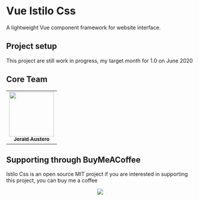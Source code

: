 # Vue Istilo Css

A lightweight Vue component framework for website interface.

## Project setup

This project are still work in progress, my target month for 1.0 on June 2020

## Core Team

<table>
    <tr>
        <td align="center">
            <a href="https://www.instagram.com/jaoaustero">
                <img height="120px"
                    width="120px"
                    src="https://avatars1.githubusercontent.com/u/15128024?s=460&u=4e7760ebc75d99f333001a253bc23def727eb512&v=4"
                    style="max-width: 100%;">
                    <br>
                <sub>
                    <b>Jerald Austero</b>
                </sub>
            </a>
        </td>
    </tr>
</table>

## Supporting through BuyMeACoffee

Istilo Css is an open source MIT project if you are interested in supporting this project, you can buy me a coffee
<p align="center">
    <a href="https://www.buymeacoffee.com/jaoaustero">
        <img src="https://az743702.vo.msecnd.net/cdn/kofi3.png?v=a">
    </a>
</p>